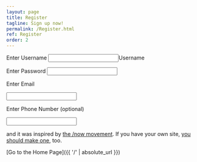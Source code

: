 ```yaml
---
layout: page
title: Register
tagline: Sign up now!
permalink: /Register.html
ref: Register
order: 2
---
```


Enter Username 
<input type="Enter Username">Username

Enter Password
<input type="password">

Enter Email

<input type="email">

Enter Phone Number (optional)

<input type="number">



and it was inspired by [the /now movement](https://sivers.org/nowff). If you have your own site, [you should make one](https://nownownow.com/about), too.

[Go to the Home Page]({{ '/' | absolute_url }})
